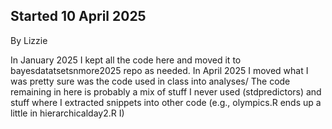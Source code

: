 ## Started 10 April 2025
By Lizzie

In January 2025 I kept all the code here and moved it to bayesdatatsetsnmore2025 repo as needed. 
In April 2025 I moved what I was pretty sure was the code used in class into analyses/ 
The code remaining in here is probably a mix of stuff I never used (stdpredictors) and stuff where I extracted snippets into other code (e.g., olympics.R ends up a little in hierarchicalday2.R I)